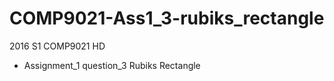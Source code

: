 # COMP9021-Ass1_3-rubiks_rectangle
2016 S1 COMP9021 HD<br>
* Assignment_1 question_3 Rubiks Rectangle<br>
